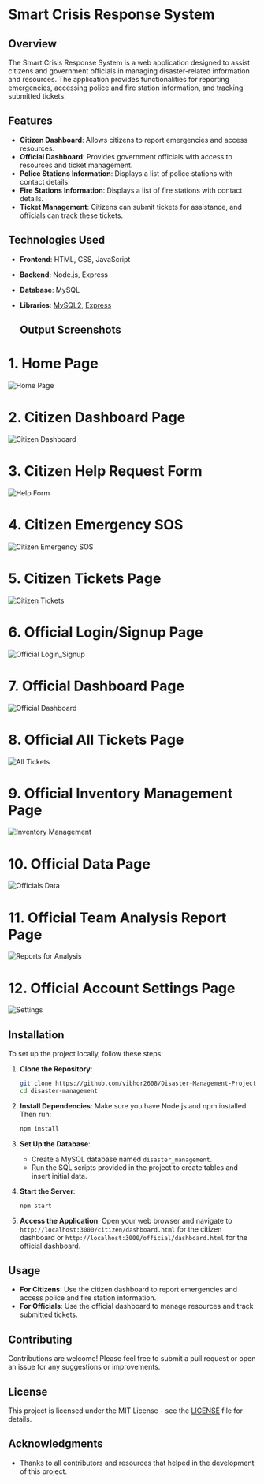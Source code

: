 # Smart Crisis Response System

## Overview

The Smart Crisis Response System is a web application designed to assist citizens and government officials in managing disaster-related information and resources. The application provides functionalities for reporting emergencies, accessing police and fire station information, and tracking submitted tickets.

## Features

- **Citizen Dashboard**: Allows citizens to report emergencies and access resources.
- **Official Dashboard**: Provides government officials with access to resources and ticket management.
- **Police Stations Information**: Displays a list of police stations with contact details.
- **Fire Stations Information**: Displays a list of fire stations with contact details.
- **Ticket Management**: Citizens can submit tickets for assistance, and officials can track these tickets.

## Technologies Used

- **Frontend**: HTML, CSS, JavaScript
- **Backend**: Node.js, Express
- **Database**: MySQL
- **Libraries**: [MySQL2](https://www.npmjs.com/package/mysql2), [Express](https://expressjs.com/)

  ## Output Screenshots
#  1. Home Page

  ![Home Page](https://github.com/user-attachments/assets/4845198b-89e6-4cc1-ac9f-488700d87496)

#  2. Citizen Dashboard Page

  ![Citizen Dashboard](https://github.com/user-attachments/assets/5d532d74-28e5-42d6-8cae-93d33a3bb441)

#  3. Citizen Help Request Form

  ![Help Form](https://github.com/user-attachments/assets/5fc3c0fd-afe3-4bc3-b00c-ca6905ff0cf7)

#  4. Citizen Emergency SOS

  ![Citizen Emergency SOS](https://github.com/user-attachments/assets/042f7e22-186e-4184-87c3-afd4ad2c6692)

#  5. Citizen Tickets Page

  ![Citizen Tickets](https://github.com/user-attachments/assets/db1d963b-caf5-40ef-ab98-b54ddafa417c)

#  6. Official Login/Signup Page

  ![Official Login_Signup](https://github.com/user-attachments/assets/b299695d-a544-4a60-b9fb-5f7fafae78e9)

#  7. Official Dashboard Page

  ![Official Dashboard](https://github.com/user-attachments/assets/ce778946-42d9-43d4-bc46-aa8894073406)

#  8. Official All Tickets Page

  ![All Tickets](https://github.com/user-attachments/assets/ddb9136f-0cdc-43cd-9fe4-60e5bff947f4)

#  9. Official Inventory Management Page

  ![Inventory Management](https://github.com/user-attachments/assets/09f37c08-9bea-4ec5-b854-71e5d41babec)

#  10. Official Data Page

  ![Officials Data](https://github.com/user-attachments/assets/9f0961cb-8e3f-4dee-8f63-1417c3aca19f)

#  11. Official Team Analysis Report Page

  ![Reports for Analysis](https://github.com/user-attachments/assets/ae5a5e79-8ddd-4027-9bf7-97c19ca767fb)

#  12. Official Account Settings Page

  ![Settings](https://github.com/user-attachments/assets/b5b90a7e-3e61-450d-9dfd-df658dc83107)


## Installation

To set up the project locally, follow these steps:

1. **Clone the Repository**:
   ```bash
   git clone https://github.com/vibhor2608/Disaster-Management-Project.git
   cd disaster-management
   ```

2. **Install Dependencies**:
   Make sure you have Node.js and npm installed. Then run:
   ```bash
   npm install
   ```

3. **Set Up the Database**:
   - Create a MySQL database named `disaster_management`.
   - Run the SQL scripts provided in the project to create tables and insert initial data.

4. **Start the Server**:
   ```bash
   npm start
   ```

5. **Access the Application**:
   Open your web browser and navigate to `http://localhost:3000/citizen/dashboard.html` for the citizen dashboard or `http://localhost:3000/official/dashboard.html` for the official dashboard.

## Usage

- **For Citizens**: Use the citizen dashboard to report emergencies and access police and fire station information.
- **For Officials**: Use the official dashboard to manage resources and track submitted tickets.

## Contributing

Contributions are welcome! Please feel free to submit a pull request or open an issue for any suggestions or improvements.

## License

This project is licensed under the MIT License - see the [LICENSE](LICENSE) file for details.

## Acknowledgments

- Thanks to all contributors and resources that helped in the development of this project.

